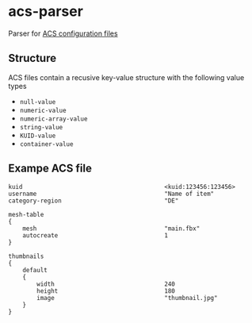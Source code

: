 # acs-parser
Parser for [ACS configuration files](http://online.ts2009.com/mediaWiki/index.php/ACS_Text_Format)

## Structure
ACS files contain a recusive key-value structure with the following value types
- `null-value`
- `numeric-value`
- `numeric-array-value`
- `string-value`
- `KUID-value`
- `container-value`

## Exampe ACS file
```
kuid                                        <kuid:123456:123456>
username                                    "Name of item"
category-region                             "DE"

mesh-table
{
    mesh                                    "main.fbx"
    autocreate                              1
}

thumbnails
{
    default
    {
        width                               240
        height                              180
        image                               "thumbnail.jpg"
    }
}

```